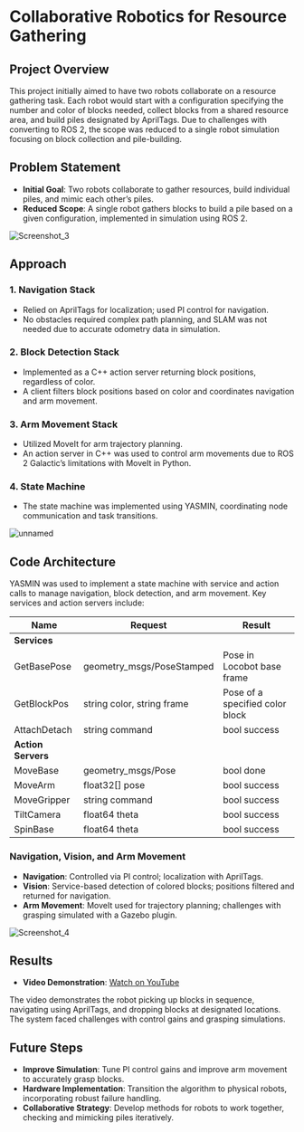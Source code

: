 # Collaborative Robotics for Resource Gathering

## Project Overview

This project initially aimed to have two robots collaborate on a resource gathering task. Each robot would start with a configuration specifying the number and color of blocks needed, collect blocks from a shared resource area, and build piles designated by AprilTags. Due to challenges with converting to ROS 2, the scope was reduced to a single robot simulation focusing on block collection and pile-building.

## Problem Statement

- **Initial Goal**: Two robots collaborate to gather resources, build individual piles, and mimic each other’s piles.
- **Reduced Scope**: A single robot gathers blocks to build a pile based on a given configuration, implemented in simulation using ROS 2.

![Screenshot_3](https://github.com/user-attachments/assets/a06b66d7-edcb-49b5-9b4e-8fbedd26262f)


## Approach

### 1. Navigation Stack
- Relied on AprilTags for localization; used PI control for navigation.
- No obstacles required complex path planning, and SLAM was not needed due to accurate odometry data in simulation.

### 2. Block Detection Stack
- Implemented as a C++ action server returning block positions, regardless of color.
- A client filters block positions based on color and coordinates navigation and arm movement.

### 3. Arm Movement Stack
- Utilized MoveIt for arm trajectory planning.
- An action server in C++ was used to control arm movements due to ROS 2 Galactic’s limitations with MoveIt in Python.

### 4. State Machine
- The state machine was implemented using YASMIN, coordinating node communication and task transitions.

![unnamed](https://github.com/user-attachments/assets/02590cab-6394-4e2e-a89d-2363cbc6575d)


## Code Architecture

YASMIN was used to implement a state machine with service and action calls to manage navigation, block detection, and arm movement. Key services and action servers include:

| Name          | Request                       | Result                                |
|---------------|-------------------------------|---------------------------------------|
| **Services**  |                               |                                       |
| GetBasePose   | geometry_msgs/PoseStamped     | Pose in Locobot base frame            |
| GetBlockPos   | string color, string frame    | Pose of a specified color block       |
| AttachDetach  | string command                | bool success                          |
| **Action Servers** |                         |                                       |
| MoveBase      | geometry_msgs/Pose            | bool done                             |
| MoveArm       | float32[] pose                | bool success                          |
| MoveGripper   | string command                | bool success                          |
| TiltCamera    | float64 theta                 | bool success                          |
| SpinBase      | float64 theta                 | bool success                          |

### Navigation, Vision, and Arm Movement

- **Navigation**: Controlled via PI control; localization with AprilTags.
- **Vision**: Service-based detection of colored blocks; positions filtered and returned for navigation.
- **Arm Movement**: MoveIt used for trajectory planning; challenges with grasping simulated with a Gazebo plugin.

![Screenshot_4](https://github.com/user-attachments/assets/26b9da59-ebae-4fe8-b2ea-71b3864178dc)


## Results

- **Video Demonstration**: [Watch on YouTube](https://youtu.be/qUpccgG2eTA)

The video demonstrates the robot picking up blocks in sequence, navigating using AprilTags, and dropping blocks at designated locations. The system faced challenges with control gains and grasping simulations.

## Future Steps

- **Improve Simulation**: Tune PI control gains and improve arm movement to accurately grasp blocks.
- **Hardware Implementation**: Transition the algorithm to physical robots, incorporating robust failure handling.
- **Collaborative Strategy**: Develop methods for robots to work together, checking and mimicking piles iteratively.
